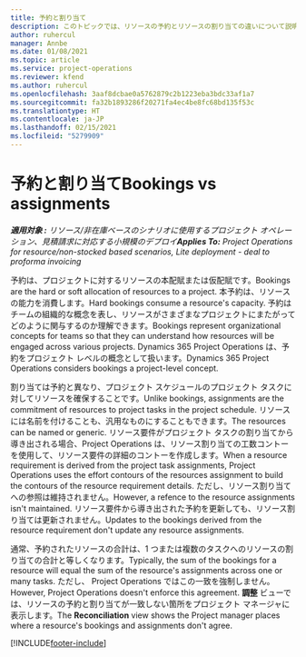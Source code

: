 ```yaml
---
title: 予約と割り当て
description: このトピックでは、リソースの予約とリソースの割り当ての違いについて説明します。
author: ruhercul
manager: Annbe
ms.date: 01/08/2021
ms.topic: article
ms.service: project-operations
ms.reviewer: kfend
ms.author: ruhercul
ms.openlocfilehash: 3aaf8dcbae0a5762879c2b1223eba3bdc33af1a7
ms.sourcegitcommit: fa32b1893286f20271fa4ec4be8fc68bd135f53c
ms.translationtype: HT
ms.contentlocale: ja-JP
ms.lasthandoff: 02/15/2021
ms.locfileid: "5279909"
---
```

# <a name="bookings-vs-assignments"></a><span data-ttu-id="adac3-103">予約と割り当て</span><span class="sxs-lookup"><span data-stu-id="adac3-103">Bookings vs assignments</span></span>

<span data-ttu-id="adac3-104">_**適用対象 :** リソース/非在庫ベースのシナリオに使用するプロジェクト オペレーション、見積請求に対応する小規模のデプロイ_</span><span class="sxs-lookup"><span data-stu-id="adac3-104">_**Applies To:** Project Operations for resource/non-stocked based scenarios, Lite deployment - deal to proforma invoicing_</span></span>

<span data-ttu-id="adac3-105">予約は、プロジェクトに対するリソースの本配賦または仮配賦です。</span><span class="sxs-lookup"><span data-stu-id="adac3-105">Bookings are the hard or soft allocation of resources to a project.</span></span> <span data-ttu-id="adac3-106">本予約は、リソースの能力を消費します。</span><span class="sxs-lookup"><span data-stu-id="adac3-106">Hard bookings consume a resource's capacity.</span></span> <span data-ttu-id="adac3-107">予約はチームの組織的な概念を表し、リソースがさまざまなプロジェクトにまたがってどのように関与するのか理解できます。</span><span class="sxs-lookup"><span data-stu-id="adac3-107">Bookings represent organizational concepts for teams so that they can understand how resources will be engaged across various projects.</span></span> <span data-ttu-id="adac3-108">Dynamics 365 Project Operations は、予約をプロジェクト レベルの概念として扱います。</span><span class="sxs-lookup"><span data-stu-id="adac3-108">Dynamics 365 Project Operations considers bookings a project-level concept.</span></span> 

<span data-ttu-id="adac3-109">割り当ては予約と異なり、プロジェクト スケジュールのプロジェクト タスクに対してリソースを確保することです。</span><span class="sxs-lookup"><span data-stu-id="adac3-109">Unlike bookings, assignments are the commitment of resources to project tasks in the project schedule.</span></span> <span data-ttu-id="adac3-110">リソースには名前を付けることも、汎用なものにすることもできます。</span><span class="sxs-lookup"><span data-stu-id="adac3-110">The resources can be named or generic.</span></span>  <span data-ttu-id="adac3-111">リソース要件がプロジェクト タスクの割り当てから導き出される場合、Project Operations は、リソース割り当ての工数コントーを使用して、リソース要件の詳細のコントーを作成します。</span><span class="sxs-lookup"><span data-stu-id="adac3-111">When a resource requirement is derived from the project task assignments, Project Operations uses the effort contours of the resources assignment to build the contours of the resource requirement details.</span></span> <span data-ttu-id="adac3-112">ただし、リソース割り当てへの参照は維持されません。</span><span class="sxs-lookup"><span data-stu-id="adac3-112">However, a refence to the resource assignments isn't maintained.</span></span> <span data-ttu-id="adac3-113">リソース要件から導き出された予約を更新しても、リソース割り当ては更新されません。</span><span class="sxs-lookup"><span data-stu-id="adac3-113">Updates to the bookings derived from the resource requirement don't update any resource assignments.</span></span>

<span data-ttu-id="adac3-114">通常、予約されたリソースの合計は、1 つまたは複数のタスクへのリソースの割り当ての合計と等しくなります。</span><span class="sxs-lookup"><span data-stu-id="adac3-114">Typically, the sum of the bookings for a resource will equal the sum of the resource's assignments across one or many tasks.</span></span> <span data-ttu-id="adac3-115">ただし、 Project Operations ではこの一致を強制しません。</span><span class="sxs-lookup"><span data-stu-id="adac3-115">However, Project Operations doesn't enforce this agreement.</span></span> <span data-ttu-id="adac3-116">**調整** ビューでは、リソースの予約と割り当てが一致しない箇所をプロジェクト マネージャに表示します。</span><span class="sxs-lookup"><span data-stu-id="adac3-116">The **Reconciliation** view shows the Project manager places where a resource's bookings and assignments don't agree.</span></span>




[!INCLUDE[footer-include](../includes/footer-banner.md)]